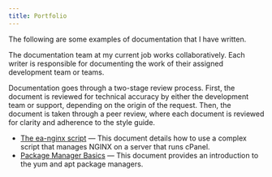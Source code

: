 ```yaml
---
title: Portfolio
---
```


The following are some examples of documentation that I have written. 

The documentation team at my current job works collaboratively. Each writer is responsible for documenting the work of their assigned development team or teams.

Documentation goes through a two-stage review process. First, the document is reviewed for technical accuracy by either the development team or support, depending on the origin of the request. Then, the document is taken through a peer review, where each document is reviewed for clarity and adherence to the style guide.

* [The ea-nginx script](nginx-script.md) — This document details how to use a complex script that manages NGINX on a server that runs cPanel. 
* [Package Manager Basics](package-manager-basics.md) — This document provides an introduction to the yum and apt package managers. 


